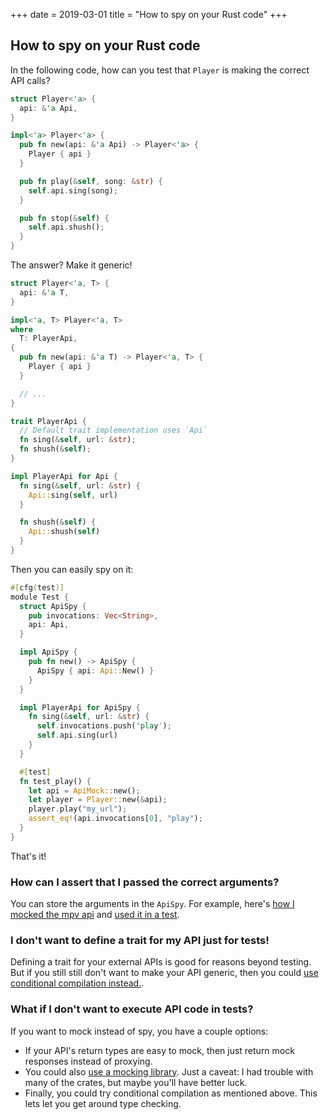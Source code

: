 +++
date = 2019-03-01
title = "How to spy on your Rust code"
+++

## How to spy on your Rust code

In the following code, how can you test that `Player` is making the correct API
calls?

```rs
struct Player<'a> {
  api: &'a Api,
}

impl<'a> Player<'a> {
  pub fn new(api: &'a Api) -> Player<'a> {
    Player { api }
  }

  pub fn play(&self, song: &str) {
    self.api.sing(song);
  }

  pub fn stop(&self) {
    self.api.shush();
  }
}
```

<!-- more -->

The answer? Make it generic!

```rs
struct Player<'a, T> {
  api: &'a T,
}

impl<'a, T> Player<'a, T>
where
  T: PlayerApi,
{
  pub fn new(api: &'a T) -> Player<'a, T> {
    Player { api }
  }

  // ...
}

trait PlayerApi {
  // Default trait implementation uses `Api`
  fn sing(&self, url: &str);
  fn shush(&self);
}

impl PlayerApi for Api {
  fn sing(&self, url: &str) {
    Api::sing(self, url)
  }

  fn shush(&self) {
    Api::shush(self)
  }
}
```

Then you can easily spy on it:

```rs
#[cfg(test)]
module Test {
  struct ApiSpy {
    pub invocations: Vec<String>,
    api: Api,
  }

  impl ApiSpy {
    pub fn new() -> ApiSpy {
      ApiSpy { api: Api::New() }
    }
  }

  impl PlayerApi for ApiSpy {
    fn sing(&self, url: &str) {
      self.invocations.push('play');
      self.api.sing(url)
    }
  }

  #[test]
  fn test_play() {
    let api = ApiMock::new();
    let player = Player::new(&api);
    player.play("my_url");
    assert_eq!(api.invocations[0], "play");
  }
}
```

That's it!

### How can I assert that I passed the correct arguments?

You can store the arguments in the `ApiSpy`. For example, here's [how I mocked
the mpv api][roja_mpv_api] and [used it in a test][roja_player].

### I don't want to define a trait for my API just for tests!

Defining a trait for your external APIs is good for reasons beyond testing. But
if you still still don't want to make your API generic, then you could [use
conditional compilation instead.][conditional_compilation].

### What if I don't want to execute API code in tests?

If you want to mock instead of spy, you have a couple options:

* If your API's return types are easy to mock, then just return mock responses
  instead of proxying.
* You could also [use a mocking library][mock_shootout]. Just a caveat: I had
  trouble with many of the crates, but maybe you'll have better luck.
* Finally, you could try conditional compilation as mentioned above. This lets
  let you get around type checking.

[conditional_compilation]: https://klausi.github.io/rustnish/2019/03/31/mocking-in-rust-with-conditional-compilation.html
[mock_shootout]: https://asomers.github.io/mock_shootout/
[roja_player]: https://github.com/yaymukund/roja/blob/57ed629b9cc9446993361a13dc05de4f9057d1d3/src/player.rs#L90
[roja_mpv_api]: https://github.com/yaymukund/roja/blob/57ed629b9cc9446993361a13dc05de4f9057d1d3/src/player/mpv_api.rs#L42
